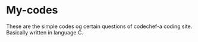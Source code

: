 My-codes
========
These are the simple codes og certain questions of codechef-a coding site.
Basically written in language C.
